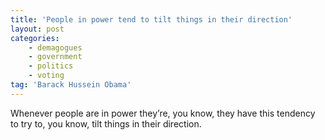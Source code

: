 ```yaml
---
title: 'People in power tend to tilt things in their direction'
layout: post
categories:
    - demagogues
    - government
    - politics
    - voting
tag: 'Barack Hussein Obama'
---
```


Whenever people are in power they’re, you know, they have this tendency to try to, you know, tilt things in their direction.

